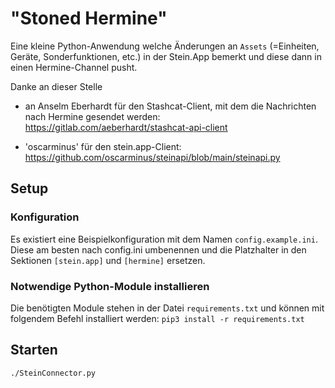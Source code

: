 # "Stoned Hermine"

Eine kleine Python-Anwendung welche Änderungen an `Assets` (=Einheiten, Geräte, Sonderfunktionen, etc.) in der Stein.App bemerkt und diese dann in 
einen Hermine-Channel pusht.


Danke an dieser Stelle 

* an Anselm Eberhardt für den Stashcat-Client, mit dem die Nachrichten nach Hermine gesendet werden:
https://gitlab.com/aeberhardt/stashcat-api-client

* 'oscarminus' für den stein.app-Client: https://github.com/oscarminus/steinapi/blob/main/steinapi.py


## Setup
### Konfiguration
Es existiert eine Beispielkonfiguration mit dem Namen `config.example.ini`. Diese am besten nach config.ini 
umbenennen und die Platzhalter in den Sektionen `[stein.app]` und `[hermine]` ersetzen.

### Notwendige Python-Module installieren
Die benötigten Module stehen in der Datei `requirements.txt` und können mit folgendem Befehl installiert werden:
``pip3 install -r requirements.txt``

## Starten
`./SteinConnector.py`